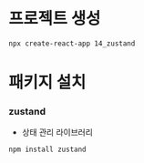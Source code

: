 # 프로젝트 생성
```
npx create-react-app 14_zustand
```

# 패키지 설치
### zustand
- 상태 관리 라이브러리
```
npm install zustand
```